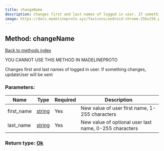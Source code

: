 ```yaml
---
title: changeName
description: Changes first and last names of logged in user. If something changes, updateUser will be sent
image: https://docs.madelineproto.xyz/favicons/android-chrome-256x256.png
---
```

## Method: changeName  
[Back to methods index](index.md)


YOU CANNOT USE THIS METHOD IN MADELINEPROTO


Changes first and last names of logged in user. If something changes, updateUser will be sent

### Parameters:

| Name     |    Type       | Required | Description |
|----------|---------------|----------|-------------|
|first\_name|[string](../types/string.md) | Yes|New value of user first name, 1-255 characters|
|last\_name|[string](../types/string.md) | Yes|New value of optional user last name, 0-255 characters|


### Return type: [Ok](../types/Ok.md)

